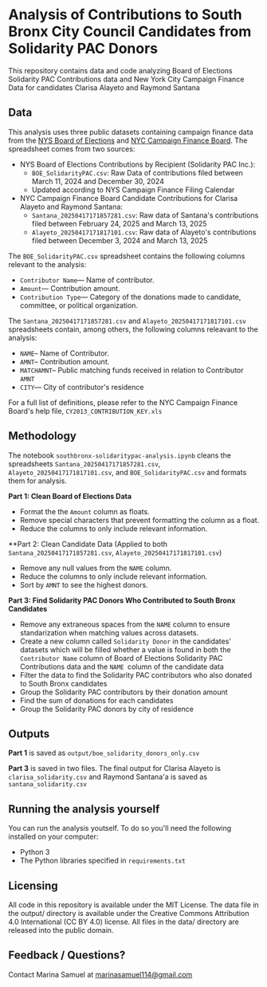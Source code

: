 # Analysis of Contributions to South Bronx City Council Candidates from Solidarity PAC Donors # 

This repository contains data and code analyzing Board of Elections Solidarity PAC Contributions data and New York City Campaign Finance Data for candidates Clarisa Alayeto and Raymond Santana

## Data ##

This analysis uses three public datasets containing campaign finance data from the [NYS Board of Elections](https://elections.ny.gov/) and [NYC Campaign Finance Board](https://www.nyccfb.info/). The spreadsheet comes from two sources:

- NYS Board of Elections Contributions by Recipient (Solidarity PAC Inc.):
    -  `BOE_SolidarityPAC.csv`: Raw Data of contributions filed between March 11, 2024 and December 30, 2024
    -  Updated according to NYS Campaign Finance Filing Calendar
- NYC Campaign Finance Board Candidate Contributions for Clarisa Alayeto and Raymond Santana:
    -  `Santana_20250417171857281.csv`: Raw data of Santana's contributions filed between February 24, 2025 and March 13, 2025
    -  `Alayeto_20250417171817101.csv`: Raw data of Alayeto's contributions filed between December 3, 2024 and March 13, 2025

The `BOE_SolidarityPAC.csv` spreadsheet contains the following columns relevant to the analysis:
-  `Contributor Name`— Name of contributor.
-  `Amount`— Contribution amount.
-  `Contribution Type`— Category of the donations made to candidate, committee, or political organization.

The `Santana_20250417171857281.csv` and `Alayeto_20250417171817101.csv` spreadsheets contain, among others, the following columns releavant to the analysis: 
-  `NAME`– Name of Contributor.
-  `AMNT`– Contribution amount.
-  `MATCHAMNT`– Public matching funds received in relation to Contributor `AMNT`
-  `CITY`— City of contributor's residence

For a full list of definitions, please refer to the NYC Campaign Finance Board's help file, `CY2013_CONTRIBUTION_KEY.xls`

## Methodology ##

The notebook `southbronx-solidaritypac-analysis.ipynb` cleans the spreadsheets `Santana_20250417171857281.csv`, `Alayeto_20250417171817101.csv`, and `BOE_SolidarityPAC.csv` and formats them for analysis.

**Part 1: Clean Board of Elections Data**

- Format the the `Amount` column as floats. 
- Remove special characters that prevent formatting the column as a float.
- Reduce the columns to only include relevant information.

**Part 2: Clean Candidate Data (Applied to both `Santana_20250417171857281.csv`, `Alayeto_20250417171817101.csv`)
- Remove any null values from the `NAME` column.
- Reduce the columns to only include relevant information.
- Sort by `AMNT` to see the highest donors.

**Part 3: Find Solidarity PAC Donors Who Contributed to South Bronx Candidates**
- Remove any extraneous spaces from the `NAME` column to ensure standarization when matching values across datasets.
- Create a new column called `Solidarity Donor` in the candidates' datasets which will be filled whether a value is found in both the `Contributor Name` column of Board of Elections Solidarity PAC Contributions data and the `NAME `column of the candidate data
- Filter the data to find the Solidarity PAC contributors who also donated to South Bronx candidates
- Group the Solidarity PAC contributors by their donation amount
- Find the sum of donations for each candidates
- Group the Solidarity PAC donors by city of residence


## Outputs ##

**Part 1** is saved as `output/boe_solidarity_donors_only.csv`

**Part 3** is saved in two files. The final output for Clarisa Alayeto is `clarisa_solidarity.csv` and Raymond Santana'a is saved as `santana_solidarity.csv`

## Running the analysis yourself ##

You can run the analysis youtself. To do so you'll need the following installed on your computer:
- Python 3
- The Python libraries specified in `requirements.txt`

## Licensing ##

All code in this repository is available under the MIT License. The data file in the output/ directory is available under the Creative Commons Attribution 4.0 International (CC BY 4.0) license. All files in the data/ directory are released into the public domain.

## Feedback / Questions? ##


Contact Marina Samuel at marinasamuel114@gmail.com
